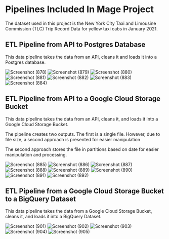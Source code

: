 # Pipelines Included In Mage Project

The dataset used in this project is the New York City Taxi and Limousine Commission (TLC) Trip Record Data for yellow taxi cabs in January 2021.

## ETL Pipeline from API to Postgres Database

This data pipeline takes the data from an API, cleans it and loads it into a Postgres database.

![Screenshot (878)](https://github.com/user-attachments/assets/5758a0be-1f7c-4941-b056-8fce008c1930)
![Screenshot (879)](https://github.com/user-attachments/assets/0f439a5f-04e0-42d8-822d-6acf2efa6317)
![Screenshot (880)](https://github.com/user-attachments/assets/6e73566a-45de-46b4-8fc1-c8bab1439ee2)
![Screenshot (881)](https://github.com/user-attachments/assets/326ef8ac-34e1-4343-a0b5-a85adb2d137b)
![Screenshot (882)](https://github.com/user-attachments/assets/5b55f1b6-c826-456f-bcb1-cf8511fcc973)
![Screenshot (883)](https://github.com/user-attachments/assets/c7b2a021-7bec-40eb-979e-f9123dafad6b)
![Screenshot (884)](https://github.com/user-attachments/assets/fcb19461-c750-43d0-8aa3-28b145cd9770)

## ETL Pipeline from API to a Google Cloud Storage Bucket

This data pipeline takes the data from an API, cleans it, and loads it into a Google Cloud Storage Bucket. 

The pipeline creates two outputs. The first is a single file. However, due to file size, a second approach is presented for easier manipulation

The second approach stores the file in partitions based on date for easier manipulation and processing.

![Screenshot (885)](https://github.com/user-attachments/assets/21e8cde2-25a0-40ae-b95b-f9d9dc8ec5ec)
![Screenshot (886)](https://github.com/user-attachments/assets/c50a1af8-9b06-465b-88a8-336baa4ba653)
![Screenshot (887)](https://github.com/user-attachments/assets/f1543d0b-0a2c-4327-9574-7ee93c267f16)
![Screenshot (888)](https://github.com/user-attachments/assets/19ff17d5-3846-4b21-94cb-4fa36a2552f2)
![Screenshot (889)](https://github.com/user-attachments/assets/823ca556-6c9a-4e77-9853-44d59ce32b8a)
![Screenshot (890)](https://github.com/user-attachments/assets/2bf9fe97-1b1e-4fd3-bcf3-8ada0f91e3cf)
![Screenshot (891)](https://github.com/user-attachments/assets/3903ce3e-915a-40ba-8828-931fc0ca97f1)
![Screenshot (892)](https://github.com/user-attachments/assets/2925cfca-920b-4790-98c0-622368e2ea9b)

## ETL Pipeline from a Google Cloud Storage Bucket to a BigQuery Dataset

This data pipeline takes the data from a Google Cloud Storage Bucket, cleans it, and loads it into a BigQuery Dataset. 

![Screenshot (901)](https://github.com/user-attachments/assets/eba6e948-3532-4ee3-86fb-316f6f9ba6bb)
![Screenshot (902)](https://github.com/user-attachments/assets/843c2b8c-1f8a-4077-8c26-8ac28246fcf3)
![Screenshot (903)](https://github.com/user-attachments/assets/d3349fe6-0abc-4a2b-ac41-880a8d8f0131)
![Screenshot (904)](https://github.com/user-attachments/assets/f412f4ce-39b3-4081-a98b-1f36190e6a47)
![Screenshot (905)](https://github.com/user-attachments/assets/58633171-94d2-4ceb-8de1-4161cc276417)
    
